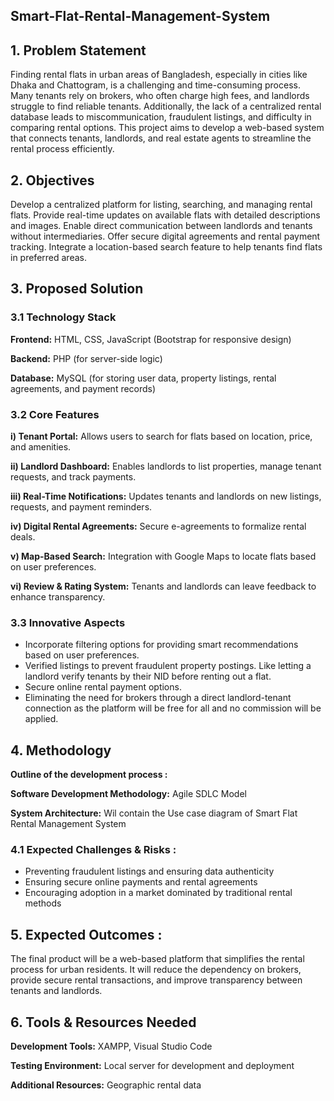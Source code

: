 ## Smart-Flat-Rental-Management-System
## 1. Problem Statement
Finding rental flats in urban areas of Bangladesh, especially in cities like Dhaka and Chattogram, is a challenging and time-consuming process. Many tenants rely on brokers, who often charge high fees, and landlords struggle to find reliable tenants. Additionally, the lack of a centralized rental database leads to miscommunication, fraudulent listings, and difficulty in comparing rental options. This project aims to develop a web-based system that connects tenants, landlords, and real estate agents to streamline the rental process efficiently.

## 2. Objectives
Develop a centralized platform for listing, searching, and managing rental flats.
Provide real-time updates on available flats with detailed descriptions and images.
Enable direct communication between landlords and tenants without intermediaries.
Offer secure digital agreements and rental payment tracking.
Integrate a location-based search feature to help tenants find flats in preferred areas.

## 3. Proposed Solution
### 3.1 Technology Stack

**Frontend:** HTML, CSS, JavaScript (Bootstrap for responsive design)

**Backend:** PHP (for server-side logic)

**Database:** MySQL (for storing user data, property listings, rental agreements, and payment records)

### 3.2 Core Features 

**i) Tenant Portal:** Allows users to search for flats based on location, price, and amenities.

**ii) Landlord Dashboard:** Enables landlords to list properties, manage tenant requests, and track payments.

**iii) Real-Time Notifications:** Updates tenants and landlords on new listings, requests, and payment reminders.

**iv) Digital Rental Agreements:** Secure e-agreements to formalize rental deals.

**v) Map-Based Search:** Integration with Google Maps to locate flats based on user preferences.

**vi) Review & Rating System:** Tenants and landlords can leave feedback to enhance transparency.

### 3.3 Innovative Aspects 
- Incorporate filtering options for providing smart recommendations based on user preferences.
- Verified listings to prevent fraudulent property postings. Like letting a landlord verify tenants by their NID before renting out a flat.
- Secure online rental payment options.
- Eliminating the need for brokers through a direct landlord-tenant connection as the platform will be free for all and no commission will be applied.
  
## 4. Methodology
   
**Outline of the development process :**

**Software Development Methodology:** Agile SDLC Model

**System Architecture:** Wil contain the Use case diagram of Smart Flat Rental Management System

### 4.1 Expected Challenges & Risks : 

- Preventing fraudulent listings and ensuring data authenticity
- Ensuring secure online payments and rental agreements
- Encouraging adoption in a market dominated by traditional rental methods

## 5. Expected Outcomes :

The final product will be a web-based platform that simplifies the rental process for urban residents. It will reduce the dependency on brokers, provide secure rental transactions, and improve transparency between tenants and landlords.

## 6. Tools & Resources Needed
   
**Development Tools:** XAMPP, Visual Studio Code

**Testing Environment:** Local server for development and deployment

**Additional Resources:** Geographic rental data


